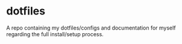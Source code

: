 # dotfiles

A repo containing my dotfiles/configs and documentation for myself regarding the full install/setup process.
